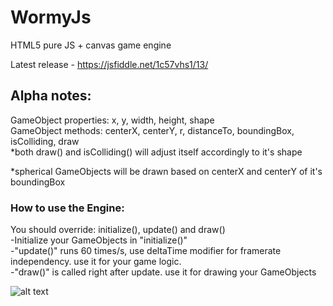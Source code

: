 # WormyJs
HTML5 pure JS + canvas game engine

Latest release - https://jsfiddle.net/1c57vhs1/13/

## Alpha notes:
GameObject properties: x, y, width, height, shape  
GameObject methods: centerX, centerY, r, distanceTo, boundingBox, isColliding, draw  
*both draw() and isColliding() will adjust itself accordingly to it's shape

*spherical GameObjects will be drawn based on centerX and centerY of it's boundingBox

### How to use the Engine:
You should override: initialize(), update() and draw()  
-Initialize your GameObjects in "initialize()"  
-"update()" runs 60 times/s, use deltaTime modifier for framerate independency. use it for your game logic.  
-"draw()" is called right after update. use it for drawing your GameObjects

![alt text](http://i.imgur.com/59i0K7E.png?1 "preview")
